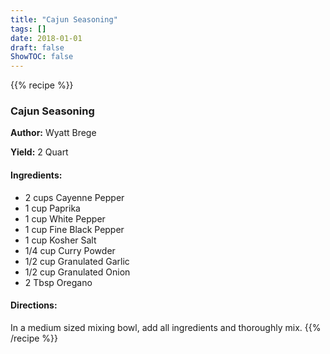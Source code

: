 ```yaml
---
title: "Cajun Seasoning"
tags: []
date: 2018-01-01
draft: false
ShowTOC: false
---
```


{{% recipe %}}

### Cajun Seasoning

**Author:** Wyatt Brege

**Yield:** 2 Quart


#### Ingredients:

-   2 cups Cayenne Pepper
-   1 cup Paprika
-   1 cup White Pepper
-   1 cup Fine Black Pepper
-   1 cup Kosher Salt
-   1/4 cup Curry Powder
-   1/2 cup Granulated Garlic
-   1/2 cup Granulated Onion
-   2 Tbsp Oregano

#### Directions: 

In a medium sized mixing bowl, add all ingredients and thoroughly mix.
{{% /recipe %}}
